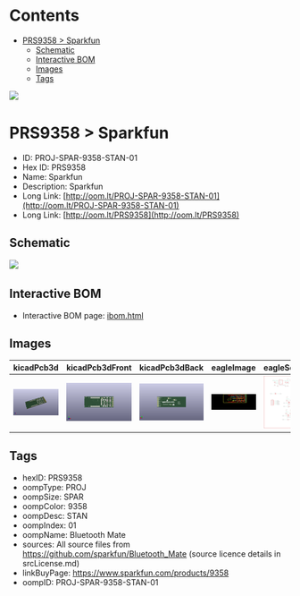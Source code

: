 



Contents
========

* [PRS9358 > Sparkfun](#prs9358--sparkfun)
	* [Schematic](#schematic)
	* [Interactive BOM](#interactive-bom)
	* [Images](#images)
	* [Tags](#tags)
  
![][im]
# PRS9358 > Sparkfun

- ID: PROJ-SPAR-9358-STAN-01
- Hex ID: PRS9358
- Name: Sparkfun
- Description: Sparkfun
- Long Link: [http://oom.lt/PROJ-SPAR-9358-STAN-01](http://oom.lt/PROJ-SPAR-9358-STAN-01)
- Long Link: [http://oom.lt/PRS9358](http://oom.lt/PRS9358)

## Schematic
  
![][schem]
## Interactive BOM

- Interactive BOM page: [ibom.html](https://htmlpreview.github.io/?https://github.com/oomlout/oomlout_OOMP_projects/blob/main/PROJ-SPAR-9358-STAN-01/kicad/bom/ibom.html)

## Images
  
  

|kicadPcb3d|kicadPcb3dFront|kicadPcb3dBack|eagleImage|eagleSchemImage|
| :---: | :---: | :---: | :---: | :---: |
|[![kicadPcb3d](kicadPcb3d_140.png)](kicadPcb3d.png)|[![kicadPcb3dFront](kicadPcb3dFront_140.png)](kicadPcb3dFront.png)|[![kicadPcb3dBack](kicadPcb3dBack_140.png)](kicadPcb3dBack.png)|[![eagleImage](eagleImage_140.png)](eagleImage.png)|[![eagleSchemImage](eagleSchemImage_140.png)](eagleSchemImage.png)|

## Tags

- hexID: PRS9358
- oompType: PROJ
- oompSize: SPAR
- oompColor: 9358
- oompDesc: STAN
- oompIndex: 01
- oompName: Bluetooth Mate
- sources: All source files from https://github.com/sparkfun/Bluetooth_Mate (source licence details in srcLicense.md)
- linkBuyPage: https://www.sparkfun.com/products/9358
- oompID: PROJ-SPAR-9358-STAN-01



[im]: kicadPcb3d_450.png
[schem]: eagleSchemImage.png
